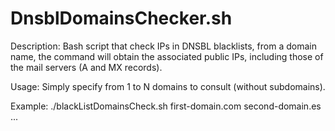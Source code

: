 # DnsblDomainsChecker.sh

Description: Bash script that check IPs in DNSBL blacklists, from a domain name, the command will obtain the associated public IPs, including those of the mail servers (A and MX records).

Usage: Simply specify from 1 to N domains to consult (without subdomains).

Example: ./blackListDomainsCheck.sh first-domain.com second-domain.es ...
